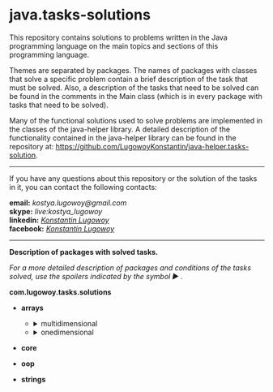 # java.tasks-solutions

This repository contains solutions to problems written in the Java programming language on the main topics and sections of this programming language.

Themes are separated by packages. The names of packages with classes that solve a specific problem contain a brief description of the task that must be solved. Also, a description of the tasks that need to be solved can be found in the comments in the Main class (which is in every package with tasks that need to be solved).

Many of the functional solutions used to solve problems are implemented in the classes of the java-helper library. A detailed description of the functionality contained in the java-helper library can be found in the repository at: https://github.com/LugowoyKonstantin/java-helper.tasks-solution.

---

If you have any questions about this repository or the solution of the tasks in it, you can contact the following contacts:

**email:** _kostya.lugowoy@gmail.com_  
**skype:** _live:kostya_lugowoy_  
**linkedin:** _[Konstantin Lugowoy](https://www.linkedin.com/in/lugowoy-konstantin/)_  
**facebook:** _[Konstantin Lugowoy](https://www.facebook.com/lugowoy.konstantin)_  

---

**Description of packages with solved tasks.**

_For a more detailed description of packages and conditions of the tasks solved,
use the spoilers indicated by the symbol ► ._

**com.lugowoy.tasks.solutions** <br> 
* **arrays**
    * <details>
        <summary>multidimensional</summary><br>
        <details>
            <summary>1) calculateMatrixDeterminant</summary>
            <blockquote> Calculate the matrix determinant.</blockquote>
            <blockquote> Рассчитать определитель матрицы.</blockquote>
        </details>
        <details>
            <summary>2) calculateNormsOfMatrix</summary>
            <blockquote> Calculate norms of the matrix.</blockquote>
            <blockquote> Рассчитать нормы матрицы.</blockquote>
        </details>
        <details>
            <summary>3) compressMatrixByDeletingRowsAndColumnsWithZeros</summary><br>
            <blockquote> Compress the matrix by deleting rows and columns filled with zeros from it.</blockquote>
            <blockquote> Сжать матрицу, удалив из нее строки и столбцы, заполненные нулями.</blockquote>
        </details>
        <details>
            <summary>4) constructPascalTriangle</summary><br>
            <blockquote> Write a program that builds a Pascal triangle to a depth of 12.
                Each number of a triangle is stored in an array of the appropriate length,
                and the array of rows is stored in an array, the elements of which are 12 arrays of type int.</blockquote>
            <blockquote> Напишите программу, которая строит треугольник Паскаля на глубину до 12.
                Каждое число треугольника сохраняется в массиве соответствующей длины,
                а массив строк хранится в массиве, элементами которого являются 12 массивов типа int.</blockquote>
        </details>
        <details>
            <summary>5) convertMatrixRowsSoThatZeroLocatedAfterAllOthers</summary><br>
            <blockquote> Convert the rows of the matrix so that the elements equal to zero are located after all the others.</blockquote>
            <blockquote> Преобразуйте строки матрицы так, чтобы элементы, равные нулю, были расположены после всех остальных.</blockquote>
        </details>
        <details>
            <summary>6) findAllLocalMaximumsOfMatrixAndTheirNumber</summary>
            <blockquote> Find all local maximums of the matrix and their number.</blockquote>
            <blockquote> Найти все локальные максимумы матрицы и их количество.</blockquote>
        </details>
        <details>
            <summary>7) findAllLocalMinimumsOfMatrixAndTheirNumber</summary>
            <blockquote> Find all local minimums of the matrix and their number.</blockquote>
            <blockquote> Найти все локальные минимумы матрицы и их количество.</blockquote>
        </details>
        <details>
            <summary>8) findLargestNumberOfDecreasingElementsOfMatrix</summary>
            <blockquote> Find and display the largest number of consecutive descending matrix elements.</blockquote>
            <blockquote> Найдите и отобразите наибольшее количество убывающих элементов	матрицы, идущих подряд.</blockquote>
        </details>
        <details>
            <summary>9) findLargestNumberOfIncreasingElementsOfMatrix</summary>
            <blockquote> Find and display the largest number of consecutive ascending matrix elements.</blockquote>
            <blockquote> Найдите и отобразите наибольшее количество возрастающих элементов матрицы, идущих подряд.</blockquote>
        </details>
        <details>
            <summary>10) findNumberOfAllSaddlePointsOfMatrix</summary>
            <blockquote> Find the number of all saddle points of the matrix.</blockquote>
            <blockquote> Найти количество всех седловых точек матрицы.</blockquote>
        </details>
        <details>
            <summary>11) findSumBetweenFirstAndSecondPositiveElementsInRows</summary>
            <blockquote>Find the sum of matrix elements located between the first and second positive elements of each row.</blockquote>
            <blockquote>Найти сумму матричных элементов, расположенных между первым и вторым положительными элементами каждой строки.</blockquote>
        </details>
        <details>
            <summary>12) firstFormationOfSquareMatrixOfOrderUsingTemplate</summary>
            <blockquote>Form a square matrix of order n according to a given pattern.</blockquote>
            <blockquote>Сформируйте квадратную матрицу порядка n в соответствии с заданным шаблоном.</blockquote>
        </details>
        <details>
            <summary>13) moveMinimumElementIUsingPermutationOfRowsAndColumns</summary>
            <blockquote>Move the minimum matrix element to the specified location using permutation of rows and columns.</blockquote>
            <blockquote>Переместите минимальный матричный элемент в указанное место, используя перестановку строк и столбцов.</blockquote>
        </details>
        <details>
            <summary>14) performCyclicShiftOfGivenMatrixByCertainNumber</summary>
            <blockquote>Perform a cyclic shift of a given matrix by a certain number of positions to the right (left, up, down).</blockquote>
            <blockquote>Выполните циклический сдвиг данной матрицы на определенное количество позиций вправо (влево, вверх, вниз).</blockquote>
        </details>
        <details>
            <summary>15) rearrangeElementsOfMatrixInAscendingOrderAlongDiagonal</summary>
            <blockquote>Rearrange the elements of a square real matrix in ascending order along the diagonal.</blockquote>
            <blockquote>Переставьте элементы квадратной вещественной матрицы в возрастающем порядке по диагонали.</blockquote>
        </details>
        <details>
            <summary>16) rearrangeElementsOfMatrixInDescendingOrderAlongDiagonal</summary>
            <blockquote>Rearrange the elements of a square real matrix in descending order along the diagonal.</blockquote>
            <blockquote>Переставьте элементы квадратной вещественной матрицы в убывающем порядке по диагонали.</blockquote>
        </details>
        <details>
            <summary>17) rearrangeMatrixColumnsSoThatCharacteristicsOfColumnsDecrease</summary>
            <blockquote>Rebuild the given matrix, rearranging the columns in it so that the values of their characteristics decrease.</blockquote>
            <blockquote>Перестройте заданную матрицу, переставив в ней столбцы так, чтобы значения их характеристик уменьшились.</blockquote>
        </details>
        <details>
            <summary>18) rearrangeMatrixColumnsSoThatCharacteristicsOfColumnsIncrease</summary>
            <blockquote>Rebuild the given matrix, rearranging the columns in it so that the values of their characteristics increase.</blockquote>
            <blockquote>Перестройте заданную матрицу, переставив в ней столбцы так, чтобы значения их характеристик увеличились.</blockquote>
        </details>
        <details>
            <summary>19) rearrangeMatrixRowsSoThatCharacteristicsOfRowsDecrease</summary>
            <blockquote>Rebuild the given matrix, rearranging the rows in it so that the values of their characteristics decrease.</blockquote>
            <blockquote>Перестройте заданную матрицу, переставляя строки в ней так, чтобы значения их характеристик уменьшилось.</blockquote>
        </details>
        <details>
            <summary>20) rearrangeMatrixRowsSoThatCharacteristicsOfRowsIncrease</summary>
            <blockquote>Rebuild the given matrix, rearranging the rows in it so that the values of their characteristics increase.</blockquote>
            <blockquote>Перестройте заданную матрицу, переставляя строки в ней так, чтобы значения их характеристик увнличилось.</blockquote>
        </details>
        <details>
            <summary>21) rearrangeRowsOfMatrixSoThatElementsInRowsOfResultingMatrixIncrease</summary>
            <blockquote>Rebuild the matrix, rearranging the rows in it so that the elements in the rows of the resulting matrix are increased.</blockquote>
            <blockquote>Постройте матрицу, переставляя строки в ней так, чтобы элементы в строках результирующей матрицы увеличились.</blockquote>
        </details>
        <details>
            <summary>22) rebuildMatrixBySubtractingArithmeticMeanFromRowElements</summary>
            <blockquote>Rebuild the matrix by subtracting from the elements of each row of the matrix the arithmetic mean of the elements of the row.</blockquote>
            <blockquote>Постройте матрицу, вычитая из элементов каждой строки матрицы среднее арифметическое значений элементов строки.</blockquote>
        </details>
        <details>
            <summary>23) removeFromMatrixAllRowsAndColumnsContainingMaximumElement</summary>
            <blockquote>Find the maximum element(s) in the matrix and remove from the matrix all the rows and columns containing it.</blockquote>
            <blockquote>Найдите максимальный элемент в матрице и удалите из матрицы все строки и столбцы, содержащие его.</blockquote>
        </details>
        <details>
            <summary>24) rotateMatrixByCertainNumberOfDegrees</summary>
            <blockquote>Rotation of the matrix by a certain number of degrees.</blockquote>
            <blockquote>Вращение матрицы на определенное количество градусов.</blockquote>
        </details>
        <details>
            <summary>25) roundAllElementsOfMatrixToInteger</summary>
            <blockquote>Round all elements of the matrix to an integer.</blockquote>
            <blockquote>Округлить все элементы матрицы до целого числа.</blockquote>
        </details>
        <details>
            <summary>26) secondFormationOfSquareMatrixOfOrderUsingTemplate</summary>
            <blockquote>Form a square matrix of order n according to a given pattern.</blockquote>
            <blockquote>Формируем квадратную матрицу порядка n по заданному шаблону.</blockquote>
        </details>
        <details>
            <summary>27) sortColumnsInAscendingOrderOfKthRowElements</summary>
            <blockquote>Sort the columns in ascending order of values of the elements of k-th row.</blockquote>
            <blockquote>Сортировать столбцы в порядке возрастания значений элементов k-й строки.</blockquote>
        </details>
        <details>
            <summary>28) sortColumnsInDescendingOrderOfKthRowElements</summary>
            <blockquote>Sort the columns in descending order of values of the elements of k-th row.</blockquote>
            <blockquote>Сортировать столбцы в порядке убывания значений элементов k-й строки.</blockquote>
        </details>
        <details>
            <summary>29) sortRowsInAscendingOrderOfKthColumnElements</summary>
            <blockquote>Sort the rows in ascending order of values of the elements of k-th column.</blockquote>
            <blockquote>Сортировать строки в порядке возрастания значений элементов k-го столбца.</blockquote>
        </details>
        <details>
            <summary>30) sortRowsInDescendingOrderOfKthColumnElements</summary>
            <blockquote>Sort the rows of matrix in descending order of values of the elements of k-th column.</blockquote>
            <blockquote>Сортировать строки в порядке убывания значений элементов k-й строки.</blockquote>
        </details>
        <details>
            <summary>31) thirdFormationOfSquareMatrixOfOrderUsingTemplate</summary>
            <blockquote>Form a square matrix of order n according to a given pattern.</blockquote>
            <blockquote>Формируем квадратную матрицу порядка n по заданному шаблону.</blockquote>
        </details>
        <details>
            <summary>32) transposeSquareMatrix</summary>
            <blockquote>Transpose square matrix.</blockquote>
            <blockquote>Транспонировать квадратную матрицу.</blockquote>
        </details>
      </details>
    * <details>
        <summary>onedimensional</summary>
        <details>
            <summary>1) calculateSumBetweenMinAndMaxElementsArrayInclusive</summary>
            <blockquote>Calculate the sum of array elements located between the minimum and maximum elements inclusive.</blockquote>
            <blockquote>Вычислить сумму элементов массива, расположенных между минимальным и максимальным элементами включительно.</blockquote>
        </details>
        <details>
            <summary>2) calculateSumMaxAndMinElementOfSpecialSubarray</summary>
            <blockquote>Given onedimensional array A[n]. Find: max(a2, a4, ..., a2k) + min(a1, a3, ..., a2k-1).</blockquote>
            <blockquote>Дан одномерный массив A [n]. Найти: max (a2, a4, ..., a2k) + min (a1, a3, ..., a2k-1).</blockquote>
        </details>
        <details>
            <summary>3) changeArrayByMultiplyingElementsByNumbersByRule</summary>
            <blockquote>Given integers a1, a2, ..., an. It is required to multiply all the terms of the sequence a1, a2, ... by the square of its smallest term, if ak ≥ 0, and the square of its largest term, if ak ≤ 0.</blockquote>
            <blockquote>Даны целые числа a1, a2, ..., an. Требуется умножить все члены последовательности a1, a2, ... на квадрат его наименьшего члена, если ak ≥ 0, и квадрат его наибольшего члена, если ak ≤ 0.</blockquote>
        </details>
        <details>
            <summary>4) compareModulesOfProductOfDifferentNumbersInArray</summary>
            <blockquote>In the sequence of integers a1, a2, ..., an, there are positive and negative elements. Calculate the multiplication of negative elements P1 and the multiplication of positive elements P2. Compare the module P2 with the module P1 and indicate which of the products is larger modulo.</blockquote>
            <blockquote>В последовательности целых чисел a1, a2, ..., an присутствуют положительные и отрицательные элементы. Рассчитать умножение отрицательных элементов P1 и умножение положительных элементов P2. Сравните модуль P2 с модулем P1 и укажите, какой из продуктов больше по модулю.</blockquote>
        </details>
        <details>
            <summary>5) compressArrayByDiscardingOutZeroValueElements</summary>
            <blockquote>An array containing integers is specified. Compress it, throwing out the zero elements.</blockquote>
            <blockquote>Указан массив, содержащий целые числа. Сожмите его, выбросив нулевые элементы.</blockquote>
        </details>
        <details>
            <summary>6) compressArrayRemoveEverySecondElement</summary>
            <blockquote>Given an array with the number of n elements. Compress the array, throwing out every second element from it.</blockquote>
            <blockquote>Дан массив с количеством n элементов. Сжать массив, выбрасывая каждый второй элемент из него.</blockquote>
        </details>
        <details>
            <summary>7) convertFirstArrayUsingValuesOfSecondArray</summary>
            <blockquote>Given integers a1, a2, ..., an and b1, b2, ..., bn. Convert the sequence bl, b2, ..., bn by the rule: if ai ≤ 0, then bi is increased by a factor of 10 otherwise bi is replaced by zero.</blockquote>
            <blockquote>Даны целые числа a1, a2, ..., an и b1, b2, ..., bn. Преобразуйте последовательность bl, b2, ..., bn по правилу: если ai ≤ 0, то bi увеличивается в 10 раз, иначе bi заменяется на ноль.</blockquote>
        </details>
        <details>
            <summary>8) countApplicantsNotAdmittedToSecondExam</summary>
            <blockquote>On admission to university entrants who have received "two" in the first exam, the second is not allowed. The array A[n] written assessment exams obtained in the first test. Calculate how much a person is not admitted to the second exam.</blockquote>
            <blockquote>При поступлении в абитуриенты, которые получили «два» на первом экзамене, второй не допускается. Массив A [n] письменных оценочных экзаменов, полученных в первом тесте. Подсчитайте, сколько человек не допущено ко второму экзамену.</blockquote>
        </details>
        <details>
            <summary>9) countingNumberOfPeopleWhoseAgeIsInGivenInterval</summary>
            <blockquote>Write a program whose input is the age of n people. The program counter the number of people whose age is in the specified interval.</blockquote>
            <blockquote>Напишите программу, в которой учитывается возраст n человек. Программа подсчета количества людей, чей возраст находится в указанном интервале.</blockquote>
        </details>
        <details>
            <summary>10) countPositiveAndNegativeAndZeroElementsInArray</summary>
            <blockquote>Given an array of integer numbers, whose dimension is N. Counting how much it negative, positive and zero elements.</blockquote>
            <blockquote>Дан массив целых чисел, размерность которого равна N. Подсчет сколько это отрицательных, положительных и нулевых элементов.</blockquote>
        </details>
        <details>
            <summary>11) createArrayOfEvenNumbersBasedOnAnotherArray</summary>
            <blockquote>Дан массив положительных чисел a1, a2, ..., an. Создайте массив четных чисел этого массива.</blockquote>
            <blockquote>Given an array of positive numbers a1, a2, ..., an. Create an array of even numbers of this array.</blockquote>
        </details>
        <details>
            <summary>12) createArrayOfZeroElementsOfAnotherArray</summary>
            <blockquote>There are zero elements in an integer array. Create an array of the index of these elements.</blockquote>
            <blockquote>В целочисленном массиве есть нулевые элементы. Создайте массив индексов этих элементов.</blockquote>
        </details>
        <details>
            <summary>13) createArrayWithElementsEndingWithSpecificNumber</summary>
            <blockquote>Create a new array whose elements will be elements of the source code ending in a certain number.</blockquote>
            <blockquote>Создать новый массив, элементы которого будут элементами исходного кода, заканчивающимися на определенное число.</blockquote>
        </details>
        <details>
            <summary>14) createNewArrayFromUniqueElementsOfOriginalArray</summary>
            <blockquote>Given a one-dimensional array of numbers, among the elements of which are the same. Create a new array from the various elements of the original array.</blockquote>
            <blockquote>Дан одномерный массив чисел, среди которых элементы одинаковы. Создать новый массив из различных элементов исходного массива.</blockquote>
        </details>
        <details>
            <summary>15) createOrderedArrayFromElementsOfOtherArrays</summary>
            <blockquote>Given two ordered arrays A and B. Form from the elements of these arrays an ordered array C.</blockquote>
            <blockquote>Даны два упорядоченных массива A и B. Формируют из элементов этих массивов упорядоченный массив C.</blockquote>
        </details>
      </details>
* **core**

* **oop**

* **strings**
